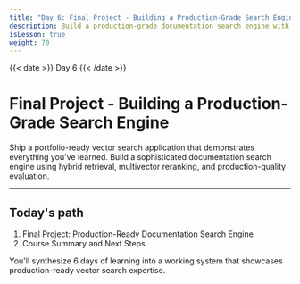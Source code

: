 ```yaml
---
title: "Day 6: Final Project - Building a Production-Grade Search Engine"
description: Build a production-grade documentation search engine with Qdrant—combining hybrid retrieval, multivector reranking, and evaluation to showcase real-world, portfolio-ready vector search expertise.
isLesson: true
weight: 70
---
```


{{< date >}} Day 6 {{< /date >}}

# Final Project - Building a Production-Grade Search Engine

Ship a portfolio-ready vector search application that demonstrates everything you've learned. Build a sophisticated documentation search engine using hybrid retrieval, multivector reranking, and production-quality evaluation.

---

## Today's path

1. Final Project: Production-Ready Documentation Search Engine
2. Course Summary and Next Steps

You'll synthesize 6 days of learning into a working system that showcases production-ready vector search expertise.

